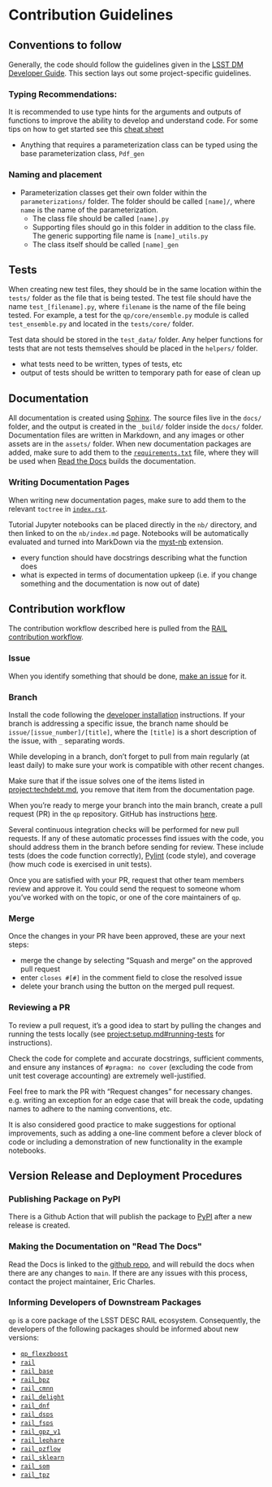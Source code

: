 # Contribution Guidelines

## Conventions to follow

Generally, the code should follow the guidelines given in the [LSST DM Developer Guide](https://developer.lsst.io/index.html). This section lays out some project-specific guidelines.

### Typing Recommendations:

It is recommended to use type hints for the arguments and outputs of functions to improve the ability to develop and understand code. For some tips on how to get started see this [cheat sheet](https://mypy.readthedocs.io/en/stable/cheat_sheet_py3.html)

- Anything that requires a parameterization class can be typed using the base parameterization class, `Pdf_gen`

### Naming and placement

- Parameterization classes get their own folder within the `parameterizations/` folder. The folder should be called `[name]/`, where `name` is the name of the parameterization.
  - The class file should be called `[name].py`
  - Supporting files should go in this folder in addition to the class file. The generic supporting file name is `[name]_utils.py`
  - The class itself should be called `[name]_gen`

## Tests

When creating new test files, they should be in the same location within the `tests/` folder as the file that is being tested. The test file should have the name `test_[filename].py`, where `filename` is the name of the file being tested. For example, a test for the `qp/core/ensemble.py` module is called `test_ensemble.py` and located in the `tests/core/` folder.

Test data should be stored in the `test_data/` folder. Any helper functions for tests that are not tests themselves should be placed in the `helpers/` folder.

- what tests need to be written, types of tests, etc
- output of tests should be written to temporary path for ease of clean up

## Documentation

All documentation is created using [Sphinx](https://www.sphinx-doc.org/en/master/index.html). The source files live in the `docs/` folder, and the output is created in the `_build/` folder inside the `docs/` folder. Documentation files are written in Markdown, and any images or other assets are in the `assets/` folder. When new documentation packages are added, make sure to add them to the [`requirements.txt`](https://github.com/LSSTDESC/qp/blob/main/docs/requirements.txt) file, where they will be used when [Read the Docs](https://about.readthedocs.com/) builds the documentation.

### Writing Documentation Pages

When writing new documentation pages, make sure to add them to the relevant `toctree` in [`index.rst`](https://github.com/LSSTDESC/qp/blob/main/docs/index.rst).

Tutorial Jupyter notebooks can be placed directly in the `nb/` directory, and then linked to on the `nb/index.md` page. Notebooks will be automatically evaluated and turned into MarkDown via the [myst-nb](https://myst-nb.readthedocs.io/en/v0.13.2/index.html) extension.

- every function should have docstrings describing what the function does
- what is expected in terms of documentation upkeep (i.e. if you change something and the documentation is now out of date)

## Contribution workflow

The contribution workflow described here is pulled from the [RAIL contribution workflow](https://rail-hub.readthedocs.io/en/latest/source/contributing.html).

### Issue

When you identify something that should be done, [make an issue](https://github.com/LSSTDESC/qp/issues/new/choose) for it.

### Branch

Install the code following the [developer installation](setup.md#developer-environment-setup) instructions.
If your branch is addressing a specific issue, the branch name should be `issue/[issue_number]/[title]`, where the `[title]` is a short description of the issue, with `_` separating words.

While developing in a branch, don’t forget to pull from main regularly (at least daily) to make sure your work is compatible with other recent changes.

Make sure that if the issue solves one of the items listed in <project:techdebt.md>, you remove that item from the documentation page.

When you’re ready to merge your branch into the main branch, create a pull request (PR) in the `qp` repository. GitHub has instructions [here](https://docs.github.com/en/pull-requests/collaborating-with-pull-requests/proposing-changes-to-your-work-with-pull-requests/creating-a-pull-request).

Several continuous integration checks will be performed for new pull requests. If any of these automatic processes find issues with the code, you should address them in the branch before sending for review. These include tests (does the code function correctly), [Pylint](https://docs.pylint.org/) (code style), and coverage (how much code is exercised in unit tests).

Once you are satisfied with your PR, request that other team members review and approve it. You could send the request to someone whom you’ve worked with on the topic, or one of the core maintainers of `qp`.

### Merge

Once the changes in your PR have been approved, these are your next steps:

- merge the change by selecting “Squash and merge” on the approved pull request
- enter `closes #[#]` in the comment field to close the resolved issue
- delete your branch using the button on the merged pull request.

### Reviewing a PR

To review a pull request, it’s a good idea to start by pulling the changes and running the tests locally (see <project:setup.md#running-tests> for instructions).

Check the code for complete and accurate docstrings, sufficient comments, and ensure any instances of `#pragma: no cover` (excluding the code from unit test coverage accounting) are extremely well-justified.

Feel free to mark the PR with “Request changes” for necessary changes. e.g. writing an exception for an edge case that will break the code, updating names to adhere to the naming conventions, etc.

It is also considered good practice to make suggestions for optional improvements, such as adding a one-line comment before a clever block of code or including a demonstration of new functionality in the example notebooks.

## Version Release and Deployment Procedures

### Publishing Package on PyPI

There is a Github Action that will publish the package to [PyPI](https://pypi.org/project/qp-prob/) after a new release is created.

### Making the Documentation on "Read The Docs"

Read the Docs is linked to the [github repo](https://github.com/LSSTDESC/qp), and will rebuild the docs when there are any changes to `main`. If there are any issues with this process, contact the project maintainer, Eric Charles.

### Informing Developers of Downstream Packages

`qp` is a core package of the LSST DESC RAIL ecosystem. Consequently, the developers of the following packages should be informed about new versions:

- [`qp_flexzboost`](https://github.com/LSSTDESC/qp_flexzboost)
- [`rail`](https://github.com/LSSTDESC/rail)
- [`rail_base`](https://github.com/LSSTDESC/rail_base)
- [`rail_bpz`](https://github.com/LSSTDESC/rail_bpz)
- [`rail_cmnn`](https://github.com/LSSTDESC/rail_cmnn)
- [`rail_delight`](https://github.com/LSSTDESC/rail_delight)
- [`rail_dnf`](https://github.com/LSSTDESC/rail_dnf)
- [`rail_dsps`](https://github.com/LSSTDESC/rail_dsps)
- [`rail_fsps`](https://github.com/LSSTDESC/rail_fsps)
- [`rail_gpz_v1`](https://github.com/LSSTDESC/rail_gpz_v1)
- [`rail_lephare`](https://github.com/LSSTDESC/lephare)
- [`rail_pzflow`](https://github.com/LSSTDESC/rail_pzflow)
- [`rail_sklearn`](https://github.com/LSSTDESC/rail_sklearn)
- [`rail_som`](https://github.com/LSSTDESC/rail_som)
- [`rail_tpz`](https://github.com/LSSTDESC/rail_tpz)
